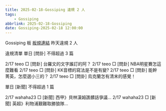 ```yaml
---
title: 2025-02-18-Gossiping 違規 2 人
tags:
    - Gossiping
abbrlink: 2025-02-18-Gossiping
date: Gossiping-2025-02-18 12:00:00
---
```

Gossiping 板 [板規連結](https://www.ptt.cc/bbs/Gossiping/M.1637425085.A.07D.html)
昨天違規 2 人
<!-- more -->

違規清單
單日 [問卦] 不得超過 3 篇

2/17 teeo □ [問卦] 台羅文的文字誰訂的阿？
2/17 teeo □ [問卦] NBA明星賽怎這麼難看
2/17 teeo □ [問卦] KK音標的寫法是不是有變?
2/17 teeo □ [問卦] 能幹菁英，怎麼選小三的？
2/17 teeo □ [問卦] 烏克蘭怎有清末的感覺！

單日 [新聞] 不得超過 1 篇

2/17 wahaha23 □ [新聞] 西甲》貝林漢姆譙髒話爭議…
2/17 wahaha23 □ [新聞] 英超》利物浦艱難取勝狼隊…